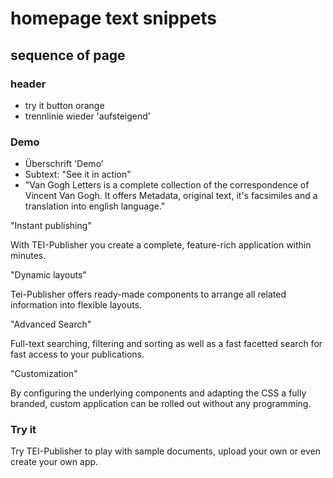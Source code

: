 # homepage text snippets


## sequence of page

### header

* try it button orange
* trennlinie wieder 'aufsteigend'

### Demo 

* Überschrift 'Demo'
* Subtext: "See it in action"
* "Van Gogh Letters is a complete collection of the correspondence of Vincent Van Gogh. It offers Metadata, original text, it's facsimiles and a 
translation into english language."

"Instant publishing"

With TEI-Publisher you create a complete, feature-rich application within minutes.

"Dynamic layouts"

Tei-Publisher offers ready-made components to arrange all related information into flexible layouts.

"Advanced Search"

Full-text searching, filtering and sorting as well as a fast facetted search for fast access to your publications.

"Customization"
  
By configuring the underlying components and adapting the CSS a fully branded, custom application can be rolled out without
any programming.


### Try it

Try TEI-Publisher to play with sample documents, upload your own or even create your own app.
 